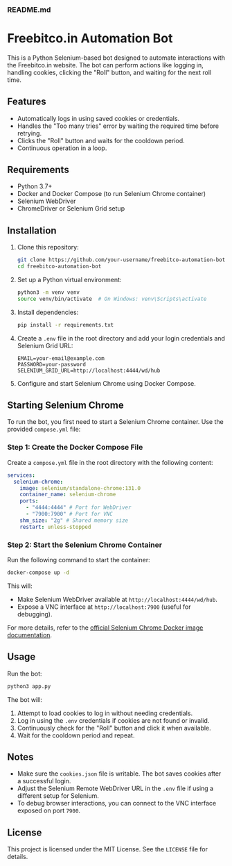 ### README.md

# Freebitco.in Automation Bot

This is a Python Selenium-based bot designed to automate interactions with the Freebitco.in website. The bot can perform actions like logging in, handling cookies, clicking the "Roll" button, and waiting for the next roll time.

## Features

- Automatically logs in using saved cookies or credentials.
- Handles the "Too many tries" error by waiting the required time before retrying.
- Clicks the "Roll" button and waits for the cooldown period.
- Continuous operation in a loop.

## Requirements

- Python 3.7+
- Docker and Docker Compose (to run Selenium Chrome container)
- Selenium WebDriver
- ChromeDriver or Selenium Grid setup

## Installation

1. Clone this repository:
   ```bash
   git clone https://github.com/your-username/freebitco-automation-bot.git
   cd freebitco-automation-bot
   ```

2. Set up a Python virtual environment:

   ```bash
   python3 -m venv venv
   source venv/bin/activate  # On Windows: venv\Scripts\activate
   ```

3. Install dependencies:

   ```bash
   pip install -r requirements.txt
   ```

4. Create a `.env` file in the root directory and add your login credentials and Selenium Grid URL:

   ```env
   EMAIL=your-email@example.com
   PASSWORD=your-password
   SELENIUM_GRID_URL=http://localhost:4444/wd/hub
   ```

5. Configure and start Selenium Chrome using Docker Compose.

## Starting Selenium Chrome

To run the bot, you first need to start a Selenium Chrome container. Use the provided `compose.yml` file:

### Step 1: Create the Docker Compose File

Create a `compose.yml` file in the root directory with the following content:

```yaml
services:
  selenium-chrome:
    image: selenium/standalone-chrome:131.0
    container_name: selenium-chrome
    ports:
      - "4444:4444" # Port for WebDriver
      - "7900:7900" # Port for VNC
    shm_size: "2g" # Shared memory size
    restart: unless-stopped
```

### Step 2: Start the Selenium Chrome Container

Run the following command to start the container:

```bash
docker-compose up -d
```

This will:

- Make Selenium WebDriver available at `http://localhost:4444/wd/hub`.
- Expose a VNC interface at `http://localhost:7900` (useful for debugging).

For more details, refer to the [official Selenium Chrome Docker image documentation](https://hub.docker.com/r/selenium/standalone-chrome).

## Usage

Run the bot:

```bash
python3 app.py
```

The bot will:

1. Attempt to load cookies to log in without needing credentials.
2. Log in using the `.env` credentials if cookies are not found or invalid.
3. Continuously check for the "Roll" button and click it when available.
4. Wait for the cooldown period and repeat.

## Notes

- Make sure the `cookies.json` file is writable. The bot saves cookies after a successful login.
- Adjust the Selenium Remote WebDriver URL in the `.env` file if using a different setup for Selenium.
- To debug browser interactions, you can connect to the VNC interface exposed on port `7900`.

## License

This project is licensed under the MIT License. See the `LICENSE` file for details.



```
